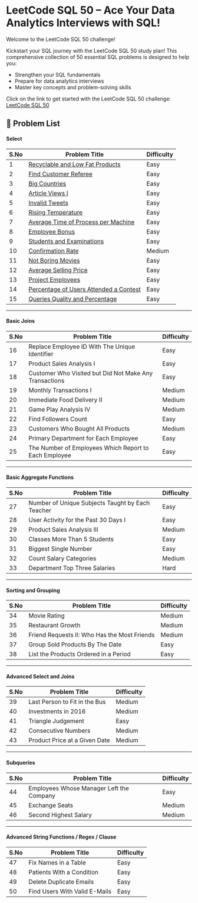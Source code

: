 # LeetCode SQL 50 – Ace Your Data Analytics Interviews with SQL!
Welcome to the LeetCode SQL 50 challenge! 

Kickstart your SQL journey with the LeetCode SQL 50 study plan! This comprehensive collection of 50 essential SQL problems is designed to help you:
- Strengthen your SQL fundamentals
- Prepare for data analytics interviews
- Master key concepts and problem-solving skills

Click on the link to get started with the LeetCode SQL 50 challenge:
[LeetCode SQL 50](https://leetcode.com/studyplan/top-sql-50/)

## 📘 Problem List

#### Select

| S.No | Problem Title                              | Difficulty |
|------|--------------------------------------------|------------|
| 1    | [Recyclable and Low Fat Products](https://leetcode.com/problems/recyclable-and-low-fat-products/description/?envType=study-plan-v2&envId=top-sql-50) | Easy |
| 2    | [Find Customer Referee](https://leetcode.com/problems/find-customer-referee/description/?envType=study-plan-v2&envId=top-sql-50) | Easy |
| 3    | [Big Countries](https://leetcode.com/problems/big-countries/description/?envType=study-plan-v2&envId=top-sql-50) | Easy |
| 4    | [Article Views I](https://leetcode.com/problems/article-views-i/description/?envType=study-plan-v2&envId=top-sql-50) | Easy |
| 5    | [Invalid Tweets](https://leetcode.com/problems/invalid-tweets/description/?envType=study-plan-v2&envId=top-sql-50) | Easy |
| 6    | [Rising Temperature]()                         | Easy       |
| 7    | [Average Time of Process per Machine]()        | Easy       |
| 8    | [Employee Bonus]()                             | Easy       |
| 9    | [Students and Examinations]()                  | Easy       |
| 10   | [Confirmation Rate]()                          | Medium     |
| 11   | [Not Boring Movies]()                          | Easy       |
| 12   | [Average Selling Price]()                      | Easy       |
| 13   | [Project Employees]()                          | Easy       |
| 14   | [Percentage of Users Attended a Contest]()     | Easy       |
| 15   | [Queries Quality and Percentage]()             | Easy       |

---

#### Basic Joins

| S.No | Problem Title                                              | Difficulty |
|------|------------------------------------------------------------|------------|
| 16   | Replace Employee ID With The Unique Identifier             | Easy       |
| 17   | Product Sales Analysis I                                   | Easy       |
| 18   | Customer Who Visited but Did Not Make Any Transactions     | Easy       |
| 19   | Monthly Transactions I                                     | Medium     |
| 20   | Immediate Food Delivery II                                 | Medium     |
| 21   | Game Play Analysis IV                                      | Medium     |
| 22   | Find Followers Count                                       | Easy       |
| 23   | Customers Who Bought All Products                          | Medium     |
| 24   | Primary Department for Each Employee                       | Easy       |
| 25   | The Number of Employees Which Report to Each Employee      | Easy       |

---

#### Basic Aggregate Functions

| S.No | Problem Title                                     | Difficulty |
|------|---------------------------------------------------|------------|
| 27   | Number of Unique Subjects Taught by Each Teacher | Easy       |
| 28   | User Activity for the Past 30 Days I              | Easy       |
| 29   | Product Sales Analysis III                        | Medium     |
| 30   | Classes More Than 5 Students                      | Easy       |
| 31   | Biggest Single Number                             | Easy       |
| 32   | Count Salary Categories                           | Medium     |
| 33   | Department Top Three Salaries                     | Hard       |

---

#### Sorting and Grouping

| S.No | Problem Title                                | Difficulty |
|------|----------------------------------------------|------------|
| 34   | Movie Rating                                  | Medium     |
| 35   | Restaurant Growth                             | Medium     |
| 36   | Friend Requests II: Who Has the Most Friends  | Medium     |
| 37   | Group Sold Products By The Date               | Easy       |
| 38   | List the Products Ordered in a Period         | Easy       |

---

#### Advanced Select and Joins

| S.No | Problem Title                              | Difficulty |
|------|--------------------------------------------|------------|
| 39   | Last Person to Fit in the Bus              | Medium     |
| 40   | Investments in 2016                         | Medium     |
| 41   | Triangle Judgement                          | Easy       |
| 42   | Consecutive Numbers                         | Medium     |
| 43   | Product Price at a Given Date               | Medium     |

---

#### Subqueries

| S.No | Problem Title                              | Difficulty |
|------|--------------------------------------------|------------|
| 44   | Employees Whose Manager Left the Company   | Easy       |
| 45   | Exchange Seats                              | Medium     |
| 46   | Second Highest Salary                       | Medium     |

---

#### Advanced String Functions / Regex / Clause

| S.No | Problem Title                  | Difficulty |
|------|--------------------------------|------------|
| 47   | Fix Names in a Table           | Easy       |
| 48   | Patients With a Condition      | Easy       |
| 49   | Delete Duplicate Emails        | Easy       |
| 50   | Find Users With Valid E-Mails | Easy       |
